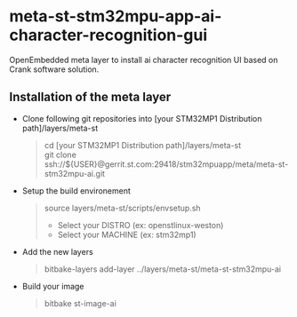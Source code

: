 # meta-st-stm32mpu-app-ai-character-recognition-gui

OpenEmbedded meta layer to install ai character recognition UI based on Crank software solution.

## Installation of the meta layer

* Clone following git repositories into [your STM32MP1 Distribution path]/layers/meta-st
   > cd [your STM32MP1 Distribution path]/layers/meta-st <br>
   > git clone ssh://${USER}@gerrit.st.com:29418/stm32mpuapp/meta/meta-st-stm32mpu-ai.git <br>

* Setup the build environement
   > source layers/meta-st/scripts/envsetup.sh
   > * Select your DISTRO (ex: openstlinux-weston)
   > * Select your MACHINE (ex: stm32mp1)

* Add the new layers
   > bitbake-layers add-layer ../layers/meta-st/meta-st-stm32mpu-ai<br>

* Build your image
   > bitbake st-image-ai
